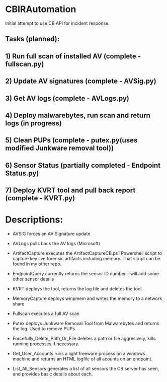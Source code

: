 # CBIRAutomation
Initial attempt to use CB API for incident response.

##	Tasks (planned):
##		1) Run full scan of installed AV (complete - fullscan.py)
##		2) Update AV signatures (complete - AVSig.py)
##		3) Get AV logs (complete - AVLogs.py)
##		4) Deploy malwarebytes, run scan and return logs (in progress)
##		5) Clean PUPs (complete - putex.py(uses modified Junkware removal tool))
##		6) Sensor Status (partially completed - Endpoint Status.py)
##    7) Deploy KVRT tool and pull back report (complete - KVRT.py)

# 
# Descriptions:
 - AVSIG forces an AV Signature update

 - AVLogs pulls back the AV logs (Microsoft)

 - ArtifactCapture executes the ArtifactCaptureCB.ps1 Powershell script to capture key live forensic artifacts including memory.  That script can be found in my other repo.

 - EndpointQuery currently returns the sensor ID number - will add some other sensor details

 - KVRT deploys the tool, returns the log file and deletes the tool

 - MemoryCapture deploys winpmem and writes the memory to a network share

 - Fullscan executes a full AV scan

 - Putex deploys Junkware Removal Tool from Malwarebytes and returns the log. Used to remove PUPs.

 - Forcefully_Delete_Path_Or_File deletes a path or file aggresively, kills running processes if necessary.

 - Get_User_Accounts runs a light freeware process on a windows machine and returns an HTML logfile of all acounts on an endpoint.

 - List_All_Sensors generates a list of all sensors the CB server has seen, and provides basic details about each.
